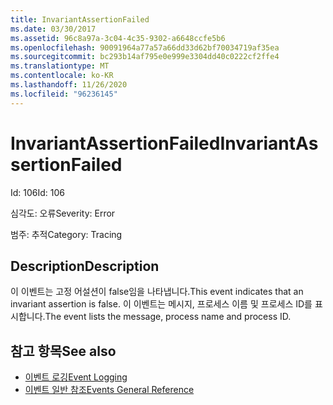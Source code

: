 ```yaml
---
title: InvariantAssertionFailed
ms.date: 03/30/2017
ms.assetid: 96c8a97a-3c04-4c35-9302-a6648ccfe5b6
ms.openlocfilehash: 90091964a77a57a66dd33d62bf70034719af35ea
ms.sourcegitcommit: bc293b14af795e0e999e3304dd40c0222cf2ffe4
ms.translationtype: MT
ms.contentlocale: ko-KR
ms.lasthandoff: 11/26/2020
ms.locfileid: "96236145"
---
```

# <a name="invariantassertionfailed"></a><span data-ttu-id="f7c32-102">InvariantAssertionFailed</span><span class="sxs-lookup"><span data-stu-id="f7c32-102">InvariantAssertionFailed</span></span>

<span data-ttu-id="f7c32-103">Id: 106</span><span class="sxs-lookup"><span data-stu-id="f7c32-103">Id: 106</span></span>  
  
 <span data-ttu-id="f7c32-104">심각도: 오류</span><span class="sxs-lookup"><span data-stu-id="f7c32-104">Severity: Error</span></span>  
  
 <span data-ttu-id="f7c32-105">범주: 추적</span><span class="sxs-lookup"><span data-stu-id="f7c32-105">Category: Tracing</span></span>  
  
## <a name="description"></a><span data-ttu-id="f7c32-106">Description</span><span class="sxs-lookup"><span data-stu-id="f7c32-106">Description</span></span>  

 <span data-ttu-id="f7c32-107">이 이벤트는 고정 어설션이 false임을 나타냅니다.</span><span class="sxs-lookup"><span data-stu-id="f7c32-107">This event indicates that an invariant assertion is false.</span></span> <span data-ttu-id="f7c32-108">이 이벤트는 메시지, 프로세스 이름 및 프로세스 ID를 표시합니다.</span><span class="sxs-lookup"><span data-stu-id="f7c32-108">The event lists the message, process name and process ID.</span></span>  
  
## <a name="see-also"></a><span data-ttu-id="f7c32-109">참고 항목</span><span class="sxs-lookup"><span data-stu-id="f7c32-109">See also</span></span>

- [<span data-ttu-id="f7c32-110">이벤트 로깅</span><span class="sxs-lookup"><span data-stu-id="f7c32-110">Event Logging</span></span>](index.md)
- [<span data-ttu-id="f7c32-111">이벤트 일반 참조</span><span class="sxs-lookup"><span data-stu-id="f7c32-111">Events General Reference</span></span>](events-general-reference.md)
